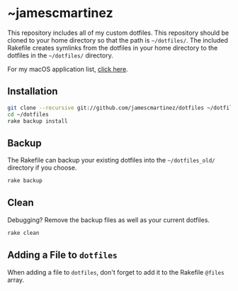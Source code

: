 ~jamescmartinez
========
This repository includes all of my custom dotfiles. This repository should be cloned to
your home directory so that the path is `~/dotfiles/`. The included Rakefile creates symlinks from the dotfiles in your home directory to the dotfiles in the `~/dotfiles/` directory.

For my macOS application list, [click here](https://github.com/jamescmartinez/dotfiles/wiki/macOS-Apps).

Installation
------------
``` bash
git clone --recursive git://github.com/jamescmartinez/dotfiles ~/dotfiles
cd ~/dotfiles
rake backup install
````

Backup
------------
The Rakefile can backup your existing dotfiles into the
`~/dotfiles_old/` directory if you choose.
``` bash
rake backup
````

Clean
------------
Debugging? Remove the backup files as well as your current dotfiles.
``` bash
rake clean
````

Adding a File to `dotfiles`
------------

When adding a file to `dotfiles`, don't forget to add it to the Rakefile `@files` array.
